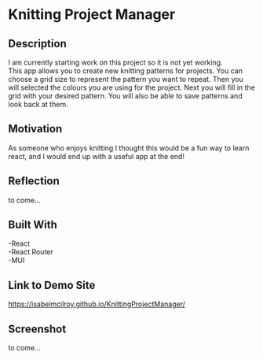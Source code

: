 # Knitting Project Manager

## Description

I am currently starting work on this project so it is not yet working. \
This app allows you to create new knitting patterns for projects. You can choose a grid size to represent the pattern you want to repeat. Then you will selected the colours you are using for the project. Next you will fill in the grid with your desired pattern. You will also be able to save patterns and look back at them.

## Motivation

As someone who enjoys knitting I thought this would be a fun way to learn react, and I would end up with a useful app at the end!

## Reflection

to come...

## Built With

-React\
-React Router\
-MUI

## Link to Demo Site

https://isabelmcilroy.github.io/KnittingProjectManager/

## Screenshot

to come...
